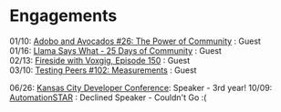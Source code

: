 # Engagements
01/10: [Adobo and Avocados #26: The Power of Community](https://www.youtube.com/live/TciFUzx69xY?si=63EzBJpdDivp8_oj) : Guest   
01/16: [Llama Says What - 25 Days of Community](https://llamasayswhat.substack.com/p/25-days-of-community-tara-walton) : Guest  
02/13: [Fireside with Voxgig, Episode 150](https://www.voxgig.com/podcast/tara-walton-test-automation-developer) : Guest  
03/10: [Testing Peers #102: Measurements]() : Guest

06/26: [Kansas City Developer Conference](https://www.kcdc.info/): Speaker - 3rd year!
10/09: [AutomationSTAR](https://automation.eurostarsoftwaretesting.com/) : Declined Speaker - Couldn't Go :( 
